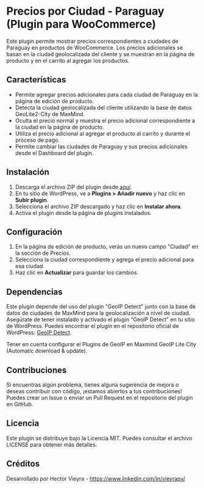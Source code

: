 # Precios por Ciudad - Paraguay (Plugin para WooCommerce)

Este plugin permite mostrar precios correspondientes a ciudades de Paraguay en productos de WooCommerce. Los precios adicionales se basan en la ciudad geolocalizada del cliente y se muestran en la página de producto y en el carrito al agregar los productos.

## Características

- Permite agregar precios adicionales para cada ciudad de Paraguay en la página de edición de producto.
- Detecta la ciudad geolocalizada del cliente utilizando la base de datos GeoLite2-City de MaxMind.
- Oculta el precio normal y muestra el precio adicional correspondiente a la ciudad en la página de producto.
- Utiliza el precio adicional al agregar el producto al carrito y durante el proceso de pago.
- Permite cambiar las ciudades de Paraguay y sus precios adicionales desde el Dashboard del plugin.

## Instalación

1. Descarga el archivo ZIP del plugin desde [aquí](enlace-al-archivo-zip-del-plugin).
2. En tu sitio de WordPress, ve a **Plugins > Añadir nuevo** y haz clic en **Subir plugin**.
3. Selecciona el archivo ZIP descargado y haz clic en **Instalar ahora**.
4. Activa el plugin desde la página de plugins instalados.

## Configuración

1. En la página de edición de producto, verás un nuevo campo "Ciudad" en la sección de Precios.
2. Selecciona la ciudad correspondiente y agrega el precio adicional para esa ciudad.
3. Haz clic en **Actualizar** para guardar los cambios.

## Dependencias

Este plugin depende del uso del plugin "GeoIP Detect" junto con la base de datos de ciudades de MaxMind para la geolocalización a nivel de ciudad. Asegúrate de tener instalado y activado el plugin "GeoIP Detect" en tu sitio de WordPress. Puedes encontrar el plugin en el repositorio oficial de WordPress: [GeoIP Detect](https://es.wordpress.org/plugins/geoip-detect/).

Tener en cuenta configurar el Plugins de GeoIP en Maxmind GeoIP Lite City (Automatic download & update).


## Contribuciones

Si encuentras algún problema, tienes alguna sugerencia de mejora o deseas contribuir con código, ¡estamos abiertos a tus contribuciones! Puedes crear un Issue o enviar un Pull Request en el repositorio del plugin en GitHub.

## Licencia

Este plugin se distribuye bajo la Licencia MIT. Puedes consultar el archivo LICENSE para obtener más detalles.

## Créditos

Desarrollado por Hector Vieyra - https://www.linkedin.com/in/vieyrapy/
